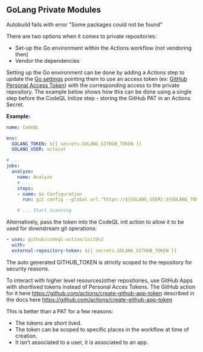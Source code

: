 ## GoLang Private Modules

Autobuild fails with error "Some packages could not be found"

There are two options when it comes to private repositories:

- Set-up the Go environment within the Actions workflow (not vendoring then)
- Vendor the dependencies

Setting up the Go environment can be done by adding a Actions step to update the [Go settings](https://go.dev/ref/mod#private-modules) pointing them to use an access token (ex:  [GitHub Personal Access Token](https://docs.github.com/en/authentication/keeping-your-account-and-data-secure/creating-a-personal-access-token)) with the corresponding access to the private repository.
The example below shows how this can be done using a single step before the CodeQL Initize step - storing the GitHub PAT in an Actions Secret.

**Example:**

```yml
name: CodeQL

env:
  GOLANG_TOKEN: ${{ secrets.GOLANG_GITHUB_TOKEN }}
  GOLANG_USER: octocat

# ...
jobs:
  analyze:
    name: Analyze
    # ...
    steps:
    - name: Go Configuration
      run: git config --global url."https://${GOLANG_USER}:${GOLANG_TOKEN}@github.com".insteadOf "https://github.com"

    # ... Start scanning
```

Alternatively, pass the token into the CodeQL init action to allow it to be used for downstream git operations:

```yml
- uses: github/codeql-action/init@v2
  with:
  external-repository-token: ${{ secrets.GOLANG_GITHUB_TOKEN }}
```


The auto generated GITHUB_TOKEN is strictly scoped to the repository for security reasons.

To interact with higher level resources(other repositories, use GitHub Apps with shortlived tokens instead of Personal Acces Tokens. The GitHub action for it here https://github.com/actions/create-github-app-token described in the docs here https://github.com/actions/create-github-app-token


This is better than a PAT for a few reasons:
- The tokens are short lived.
- The token can be scoped to specific places in the workflow at time of creation.
- It isn’t associated to a user, it is associated to an app.
